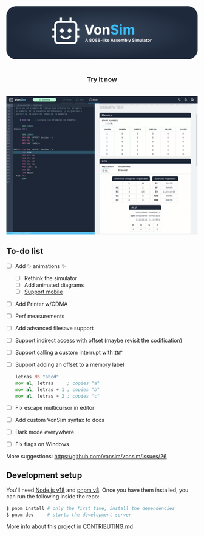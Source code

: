 <a href="https://vonsim.github.io/preview" target="_blank" rel="noopener">
  <img src="./public/github_banner.png" alt="VonSim - A 8088-like Assembly Simulator" />
</a>

<div align="center">
  <br/>
  <h3><a href="https://vonsim.github.io/preview" target="_blank" rel="noopener"><strong>Try it now</strong></a></h3>
  <br/>
  <img src="./public/demo.gif" alt="Demo" />
  <br/>
</div>

## To-do list

- [ ] Add ✨ animations ✨
  - [ ] Rethink the simulator
  - [ ] Add animated diagrams
  - [ ] [Support mobile](https://github.com/prc5/react-zoom-pan-pinch)
- [ ] Add Printer w/CDMA
- [ ] Perf measurements
- [ ] Add advanced filesave support
- [ ] Support indirect access with offset (maybe revisit the codification)
- [ ] Support calling a custom interrupt with `INT`
- [ ] Support adding an offset to a memory label

  ```asm
  letras db "abcd"
  mov al, letras     ; copies "a"
  mov al, letras + 1 ; copies "b"
  mov al, letras + 2 ; copies "c"
  ```

- [ ] Fix escape multicursor in editor
- [ ] Add custom VonSim syntax to docs
- [ ] Dark mode everywhere
- [ ] Fix flags on Windows

More suggestions: https://github.com/vonsim/vonsim/issues/26

## Development setup

You'll need [Node.js v18](https://nodejs.org/) and [pnpm v8](https://pnpm.io). Once you have them installed, you can run the following inside the repo:

```bash
$ pnpm install # only the first time, install the dependencies
$ pnpm dev     # starts the development server
```

More info about this project in [CONTRIBUTING.md](CONTRIBUTING.md)
